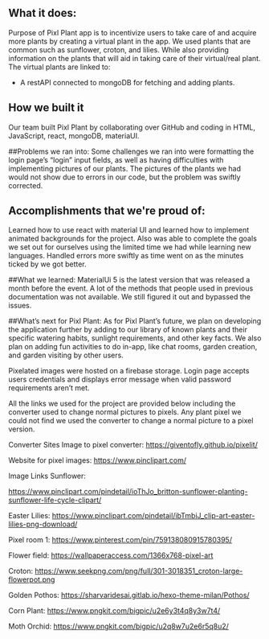 ## What it does:
Purpose of Pixl Plant app is to incentivize users to take care of and acquire more plants by creating a virtual plant in the app. We used plants that are common such as sunflower, croton, and lilies. While also providing information on the plants that will aid in taking care of their virtual/real plant. The virtual plants are linked to:

- A restAPI connected to mongoDB for fetching and adding plants. 


## How we built it
Our team built Pixl Plant by collaborating over GitHub and coding in HTML, JavaScript, react, mongoDB, materiaUI.

##Problems we ran into:
Some challenges we ran into were formatting the login page’s “login” input fields, as well as having difficulties with implementing pictures of our plants. The pictures of the plants we had would not show due to errors in our code, but the problem was swiftly corrected. 

## Accomplishments that we're proud of:
Learned how to use react with material UI and learned how to implement animated backgrounds for the project. Also was able to complete the goals we set out for ourselves using the limited time we had while learning new languages. Handled errors more swiftly as time went on as the minutes ticked by we got better.

##What we learned:
MaterialUi 5 is the latest version that was released a month before the event. A lot of the methods that people used in previous documentation was not available. We still figured it out and bypassed the issues.

##What’s next for Pixl Plant:
As for Pixl Plant’s future, we plan on developing the application further by adding to our library of known plants and their specific watering habits, sunlight requirements, and other key facts. We also plan on adding fun activities to do in-app, like chat rooms, garden creation, and garden visiting by other users.

Pixelated images were hosted on a firebase storage. Login page accepts users credentials and displays error message when valid password requirements aren’t met.

All the links we used for the project are provided below including the converter used to change normal pictures to pixels. Any plant pixel we could not find we used the converter to change a normal picture to a pixel version.



Converter Sites
Image to pixel converter: https://giventofly.github.io/pixelit/

Website for pixel images: https://www.pinclipart.com/



Image Links
Sunflower: 

https://www.pinclipart.com/pindetail/ioThJo_britton-sunflower-planting-sunflower-life-cycle-clipart/

Easter Lilies: https://www.pinclipart.com/pindetail/ibTmbiJ_clip-art-easter-lilies-png-download/

Pixel room 1: https://www.pinterest.com/pin/759138080915780395/

Flower field: https://wallpaperaccess.com/1366x768-pixel-art

Croton: https://www.seekpng.com/png/full/301-3018351_croton-large-flowerpot.png

Golden Pothos: https://sharvaridesai.gitlab.io/hexo-theme-milan/Pothos/ 

Corn Plant: https://www.pngkit.com/bigpic/u2e6y3t4q8y3w7t4/ 

Moth Orchid: https://www.pngkit.com/bigpic/u2q8w7u2e6r5q8u2/



